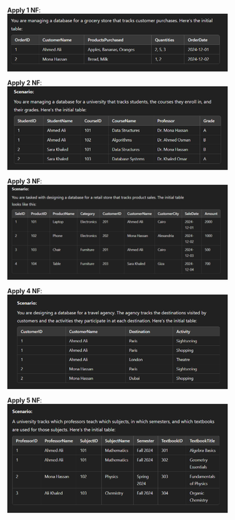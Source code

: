 
**Apply 1 NF**:
![1 NF](image1.png)

**Apply 2 NF**:
![2 NF](image2.png)

**Apply 3 NF**:
![3 NF](image3.png)

**Apply 4 NF**: 
![4 NF](image4.png)

**Apply 5 NF**:
![5 NF](image5.png)